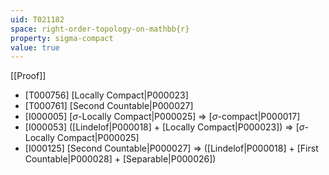 ```yaml
---
uid: T021182
space: right-order-topology-on-mathbb{r}
property: sigma-compact
value: true
---
```

[[Proof]]

* [T000756] [Locally Compact|P000023]
* [T000761] [Second Countable|P000027]
* [I000005] [$\sigma$-Locally Compact|P000025] => [$\sigma$-compact|P000017]
* [I000053] ([Lindelof|P000018] + [Locally Compact|P000023]) => [$\sigma$-Locally Compact|P000025]
* [I000125] [Second Countable|P000027] => ([Lindelof|P000018] + [First Countable|P000028] + [Separable|P000026])


